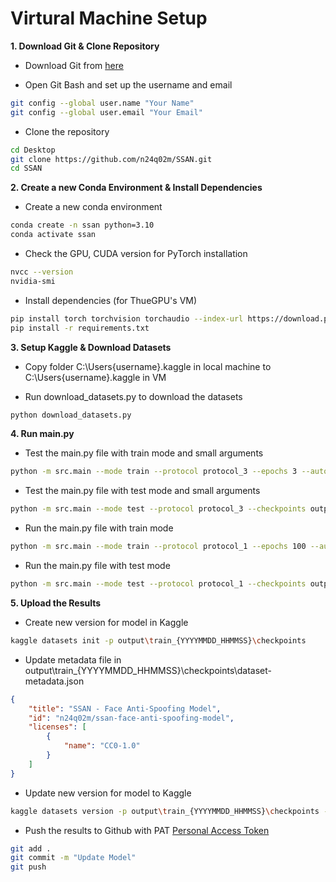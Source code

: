 # Virtural Machine Setup

**1. Download Git & Clone Repository**

- Download Git from [here](https://github.com/git-for-windows/git/releases/download/v2.47.1.windows.1/Git-2.47.1-64-bit.exe)

- Open Git Bash and set up the username and email
```bash
git config --global user.name "Your Name"
git config --global user.email "Your Email"
```

- Clone the repository
```bash
cd Desktop
git clone https://github.com/n24q02m/SSAN.git
cd SSAN
```

**2. Create a new Conda Environment & Install Dependencies**

- Create a new conda environment
```bash
conda create -n ssan python=3.10
conda activate ssan
```

- Check the GPU, CUDA version for PyTorch installation
```bash
nvcc --version
nvidia-smi
```

- Install dependencies (for ThueGPU's VM)
```bash
pip install torch torchvision torchaudio --index-url https://download.pytorch.org/whl/cu121
pip install -r requirements.txt
```

**3. Setup Kaggle & Download Datasets**

- Copy folder C:\Users\{username}\.kaggle in local machine to C:\Users\{username}\.kaggle in VM

- Run download_datasets.py to download the datasets
```bash
python download_datasets.py
```

**4. Run main.py**

- Test the main.py file with train mode and small arguments
```bash
python -m src.main --mode train --protocol protocol_3 --epochs 3 --auto_hp --hp_trials 3 --fraction 0.01 --no_workers
```

- Test the main.py file with test mode and small arguments
```bash
python -m src.main --mode test --protocol protocol_3 --checkpoints output\train_{YYYYMMDD_HHMMSS}\checkpoints\best.pth --fraction 0.01 --no_workers
```

- Run the main.py file with train mode
```bash
python -m src.main --mode train --protocol protocol_1 --epochs 100 --auto_hp --hp_trials 100 --fraction 1.0 --no_workers
```

- Run the main.py file with test mode
```bash
python -m src.main --mode test --protocol protocol_1 --checkpoints output\train_{YYYYMMDD_HHMMSS}\checkpoints\best.pth --fraction 1.0 --no_workers
```

**5. Upload the Results**

- Create new version for model in Kaggle
```bash
kaggle datasets init -p output\train_{YYYYMMDD_HHMMSS}\checkpoints
```

- Update metadata file in output\train_{YYYYMMDD_HHMMSS}\checkpoints\dataset-metadata.json
```json
{
    "title": "SSAN - Face Anti-Spoofing Model",
    "id": "n24q02m/ssan-face-anti-spoofing-model",
    "licenses": [
        {
            "name": "CC0-1.0"
        }
    ]
}
```

- Update new version for model to Kaggle
```bash
kaggle datasets version -p output\train_{YYYYMMDD_HHMMSS}\checkpoints -m "Update Model"
```

- Push the results to Github with PAT [Personal Access Token](https://github.com/settings/personal-access-tokens)
```bash
git add .
git commit -m "Update Model"
git push
```
